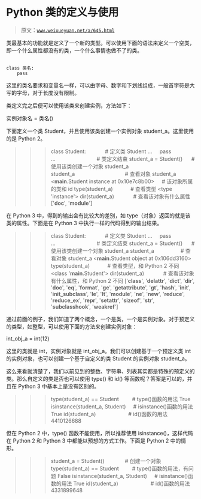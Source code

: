# Python 类的定义与使用

> 原文：[`www.weixueyuan.net/a/645.html`](http://www.weixueyuan.net/a/645.html)

类最基本的功能就是定义了一个新的类型。可以使用下面的语法来定义一个空类，即一个什么属性都没有的类，一个什么事情也做不了的类。

```

class 类名:
    pass
```

这里的类名要求和变量名一样，可以由字母、数字和下划线组成，一般首字符是大写的字母，对于长度没有限制。

类定义完之后便可以使用该类来创建实例，方法如下：

实例对象名 = 类名()

下面定义一个类 Student，并且使用该类创建一个实例对象 student_a。这里使用的是 Python 2。

>>> class Student:             # 定义类 Student
...     pass
...                            # 类定义结束
>>> student_a = Student()      # 使用该类创建一个对象 student_a
>>> student_a                                  # 查看对象 student_a
<__main__.Student instance at 0x10e7c8b00>     # 该对象所属的类和 id
>>> type(student_a)            # 查看类型
<type 'instance'>
>>> dir(student_a)             # 查看该对象有什么属性
['__doc__', '__module__']

在 Python 3 中，得到的输出会有比较大的差别，如 type（对象）返回的就是该类的属性。下面是在 Python 3 中执行一样的代码得到的输出结果。

>>> class Student:             # 定义类 Student
...     pass
...                            # 类定义结束
>>> student_a = Student()      # 使用该类创建一个对象 student_a
>>> student_a                  # 查看对象 student_a
<__main__.Student object at 0x106dd3160>
>>> type(student_a)            # 查看类型，和 Python 2 不同
<class '__main__.Student'>
>>> dir(student_a)             # 查看该对象有什么属性，和 Python 2 不同
['__class__', '__delattr__', '__dict__', '__dir__',
'__doc__', '__eq__', '__format__', '__ge__',
'__getattribute__', '__gt__', '__hash__', '__init__',
'__init_subclass__', '__le__', '__lt__', '__module__',
'__ne__', '__new__', '__reduce__', '__reduce_ex__',
'__repr__', '__setattr__', '__sizeof__', '__str__',
'__subclasshook__', '__weakref__']

通过前面的例子，我们知道了两个概念，一个是类，一个是实例对象。对于预定义的类型，如整型，可以使用下面的方法来创建实例对象：

int_obj_a = int(12)

这里的类就是 int，实例对象就是 int_obj_a。我们可以创建基于一个预定义类 int 的实例对象，也可以创建一个基于自定义的类 Student 的实例对象 student_a。

这么来看就清楚了，我们以前见到的整数、字符串、列表其实都是特殊的预定义的类。那么自定义的类是否也可以使用 type() 和 id() 等函数呢？答案是可以的，并且在 Python 3 中基本上是没有区别的。

>>> type(student_a) == Student         # type()函数的用法
True
>>> isinstance(student_a, Student)     # isinstance()函数的用法
True
>>> id(student_a)                      # id()函数的用法
4410126688

但在 Python 2 中，type() 函数不能使用，所以推荐使用 isinstance()，这样代码在 Python 2 和 Python 3 中都能以预想的方式工作。下面是 Python 2 中的情形。

>>> student_a = Student()              # 创建一个对象
>>> type(student_a) == Student         # type()函数的用法，有问题
False
>>> isinstance(student_a, Student)     # isinstance()函数的用法
True
>>> id(student_a)                      # id()函数的用法
4331899648
